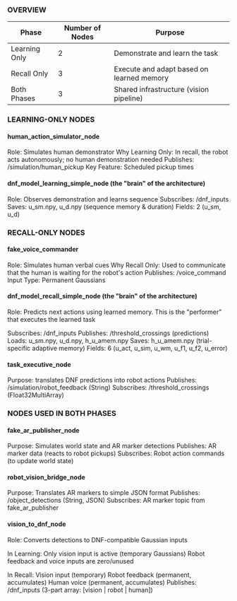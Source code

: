 
### OVERVIEW

| Phase         | Number of Nodes | Purpose                                   |
| ------------- | --------------- | ----------------------------------------- |
| Learning Only | 2               | Demonstrate and learn the task            |
| Recall Only   | 3               | Execute and adapt based on learned memory |
| Both Phases   | 3               | Shared infrastructure (vision pipeline)   |

### LEARNING-ONLY NODES

#### human_action_simulator_node
 
Role: Simulates human demonstrator
Why Learning Only: In recall, the robot acts autonomously; no human demonstration needed
Publishes: /simulation/human_pickup
Key Feature: Scheduled pickup times


#### dnf_model_learning_simple_node (the "brain" of the architecture)

Role: Observes demonstration and learns sequence
Subscribes: /dnf_inputs
Saves: u_sm.npy, u_d.npy (sequence memory & duration)
Fields: 2 (u_sm, u_d)


### RECALL-ONLY NODES

#### fake_voice_commander
 
Role: Simulates human verbal cues
Why Recall Only: Used to communicate that the human is waiting for the robot's action
Publishes: /voice_command
Input Type: Permanent Gaussians


#### dnf_model_recall_simple_node  (the "brain" of the architecture)

Role: Predicts next actions using learned memory. This is the "performer" that executes the learned task

Subscribes: /dnf_inputs
Publishes: /threshold_crossings (predictions)
Loads: u_sm.npy, u_d.npy, h_u_amem.npy
Saves: h_u_amem.npy (trial-specific adaptive memory)
Fields: 6 (u_act, u_sim, u_wm, u_f1, u_f2, u_error)


#### task_executive_node

Purpose: translates DNF predictions into robot actions
Publishes: /simulation/robot_feedback (String)
Subscribes: /threshold_crossings (Float32MultiArray)



### NODES USED IN BOTH PHASES

#### fake_ar_publisher_node

Purpose: Simulates  world state and AR marker detections
Publishes: AR marker data (reacts to robot pickups)
Subscribes: Robot action commands (to update world state)


#### robot_vision_bridge_node

Purpose: Translates AR markers to simple JSON format
Publishes: /object_detections (String, JSON)
Subscribes: AR marker topic from fake_ar_publisher

#### vision_to_dnf_node
 
Role: Converts detections to DNF-compatible Gaussian inputs

In Learning:
Only vision input is active (temporary Gaussians)
Robot feedback and voice inputs are zero/unused

In Recall:
Vision input (temporary)
Robot feedback (permanent, accumulates)
Human voice (permanent, accumulates)
Publishes: /dnf_inputs (3-part array: [vision | robot | human])